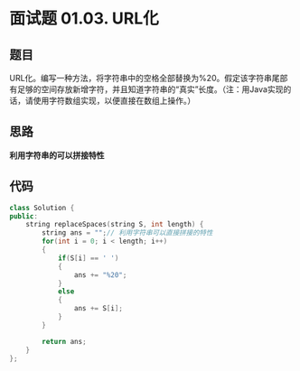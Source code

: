 # 面试题 01.03. URL化


## 题目
URL化。编写一种方法，将字符串中的空格全部替换为%20。假定该字符串尾部有足够的空间存放新增字符，并且知道字符串的“真实”长度。（注：用Java实现的话，请使用字符数组实现，以便直接在数组上操作。）


## 思路

**利用字符串的可以拼接特性**

## 代码

```cpp
class Solution {
public:
    string replaceSpaces(string S, int length) {
        string ans = "";// 利用字符串可以直接拼接的特性
        for(int i = 0; i < length; i++)
        {
            if(S[i] == ' ')
            {
                ans += "%20"; 
            }
            else
            {
                ans += S[i];
            }
        }

        return ans;
    }
};

```
